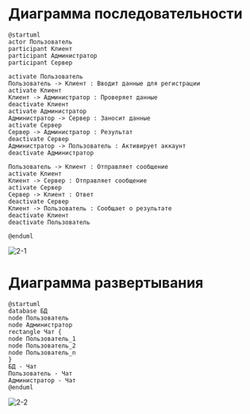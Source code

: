 # Диаграмма последовательности
```
@startuml
actor Пользователь
participant Клиент
participant Администратор
participant Сервер

activate Пользователь
Пользователь -> Клиент : Вводит данные для регистрации
activate Клиент
Клиент -> Администратор : Проверяет данные
deactivate Клиент
activate Администратор
Администратор -> Сервер : Заносит данные
activate Сервер 
Сервер -> Администратор : Результат
deactivate Сервер
Администратор -> Пользователь : Активирует аккаунт
deactivate Администратор

Пользователь -> Клиент : Отправляет сообщение
activate Клиент
Клиент -> Сервер : Отправляет сообщение
activate Сервер
Сервер -> Клиент : Ответ
deactivate Сервер
Клиент -> Пользователь : Сообщает о результате
deactivate Клиент
deactivate Пользователь

@enduml
```

![2-1](https://user-images.githubusercontent.com/90778174/235352286-6853f5fa-339e-4783-bf22-635cdd298126.png)


# Диаграмма развертывания
```
@startuml
database БД
node Пользователь
node Администратор
rectangle Чат {
node Пользователь_1
node Пользователь_2
node Пользователь_n
}
БД - Чат
Пользователь - Чат
Администратор - Чат
@enduml
```

![2-2](https://user-images.githubusercontent.com/90778174/235352297-d8f28fbe-838f-4335-b7ce-fbdb911acdea.png)
